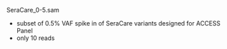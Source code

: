 SeraCare_0-5.sam
- subset of 0.5% VAF spike in of SeraCare variants designed for ACCESS Panel
- only 10 reads
